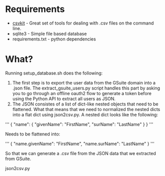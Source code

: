 # Requirements

* [csvkit](https://csvkit.readthedocs.io/en/latest/) - Great set of tools for dealing with .csv files on the command line.
* sqlite3 - Simple file based database
* requirements.txt - python dependencies

# What?

Running setup_database.sh does the following:

1. The first step is to export the user data from the GSuite domain into a
   .json file. The extract_gsuite_users.py script handles this part by asking
   you to go through an offline oauth2 flow to generate a token before using
   the Python API to extract all users as JSON.
2. The JSON consistes of a list of dict-like nested objects that need to be
   flattened. What that means that we need to normalized the nested dicts into
   a flat dict using json2csv.py. A nested dict looks like the following:

'''
{
  "name": {
    "givenName": "FirstName",
    "surName": "LastName"
  }
}
'''

Needs to be flattened into:

'''
{
  "name.givenName": "FirstName",
  "name.surName": "LastName"
}
'''

So that we can generate a .csv file from the JSON data that we extracted from GSuite.

json2csv.py
